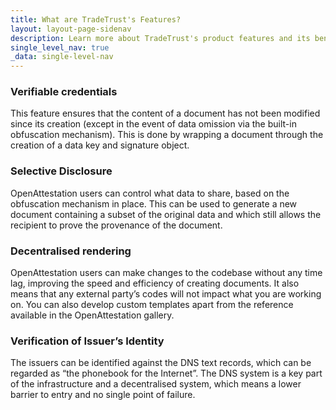 ```yaml
---
title: What are TradeTrust's Features?
layout: layout-page-sidenav
description: Learn more about TradeTrust's product features and its benefits to government agencies and businesses
single_level_nav: true
_data: single-level-nav
---
```



### Verifiable credentials
This feature ensures that the content of a document has not been modified since its creation (except in the event of data omission via the built-in obfuscation mechanism). This is done by wrapping a document through the creation of a data key and signature object.    

### Selective Disclosure
OpenAttestation users can control what data to share, based on the obfuscation mechanism in place. This can be used to generate a new document containing a subset of the original data and which still allows the recipient to prove the provenance of the document.

### Decentralised rendering
OpenAttestation users can make changes to the codebase without any time lag, improving the speed and efficiency of creating documents. It also means that any external party’s codes will not impact what you are working on. You can also develop custom templates apart from the reference available in the OpenAttestation gallery.

### Verification of Issuer’s Identity
The issuers can be identified against the DNS text records, which can be regarded as “the phonebook for the Internet”. The DNS system is a key part of the infrastructure and a decentralised system, which means a lower barrier to entry and no single point of failure.

